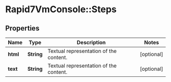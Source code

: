 # Rapid7VmConsole::Steps

## Properties
Name | Type | Description | Notes
------------ | ------------- | ------------- | -------------
**html** | **String** | Textual representation of the content. | [optional] 
**text** | **String** | Textual representation of the content. | [optional] 


